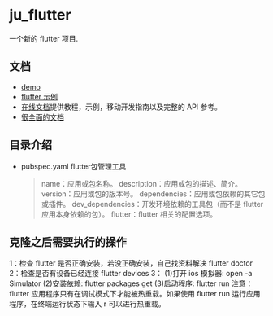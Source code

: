# ju_flutter
一个新的 flutter 项目.

## 文档
- [demo](https://flutter.dev/docs/get-started/codelab)
- [flutter 示例](https://flutter.dev/docs/cookbook)
- [在线文档](https://flutter.dev/docs)提供教程，示例，移动开发指南以及完整的 API 参考。
- [很全面的文档](https://github.com/flutterchina/flutter-in-action/blob/master/docs/SUMMARY.md)

## 目录介绍
* pubspec.yaml flutter包管理工具
  > name：应用或包名称。
  > description：应用或包的描述、简介。
  > version：应用或包的版本号。
  > dependencies：应用或包依赖的其它包或插件。
  > dev_dependencies：开发环境依赖的工具包（而不是 flutter 应用本身依赖的包）。
  > flutter：flutter 相关的配置选项。

## 克隆之后需要执行的操作
1：检查 flutter 是否正确安装，若没正确安装，自己找资料解决
  flutter doctor
2：检查是否有设备已经连接
  flutter devices
3：
  (1)打开 ios 模拟器: open -a Simulator
  (2)安装依赖: flutter packages get
  (3)启动程序: flutter run
  注意：flutter 应用程序只有在调试模式下才能被热重载。如果使用 flutter run 运行应用程序，在终端运行状态下输入 r 可以进行热重载。